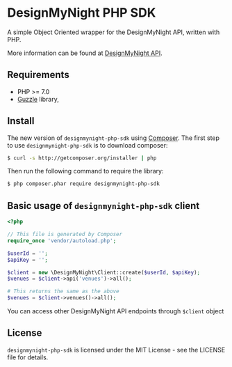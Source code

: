 # DesignMyNight PHP SDK

A simple Object Oriented wrapper for the DesignMyNight API, written with PHP.

More information can be found at [DesignMyNight API](http://developers.designmynight.com/).

## Requirements

* PHP >= 7.0
* [Guzzle](https://github.com/guzzle/guzzle) library,

## Install

The new version of `designmynight-php-sdk` using [Composer](http://getcomposer.org).
The first step to use `designmynight-php-sdk` is to download composer:

```bash
$ curl -s http://getcomposer.org/installer | php
```

Then run the following command to require the library:
```bash
$ php composer.phar require designmynight-php-sdk
```

## Basic usage of `designmynight-php-sdk` client

```php
<?php

// This file is generated by Composer
require_once 'vendor/autoload.php';

$userId = '';
$apiKey = '';

$client = new \DesignMyNight\Client::create($userId, $apiKey);
$venues = $client->api('venues')->all();

# This returns the same as the above
$venues = $client->venues()->all();
```

You can access other DesignMyNight API endpoints through `$client` object

## License

`designmynight-php-sdk` is licensed under the MIT License - see the LICENSE file for details.